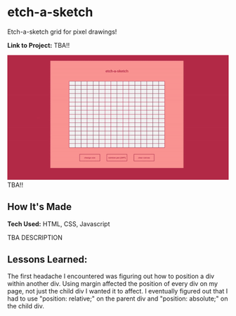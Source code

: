 # etch-a-sketch
Etch-a-sketch grid for pixel drawings!

**Link to Project:** TBA!!

![](demo.gif) TBA!!

## How It's Made

**Tech Used:** HTML, CSS, Javascript

TBA DESCRIPTION

## Lessons Learned:

The first headache I encountered was figuring out how to position a div within another div. Using margin affected the position of every div on my page, not just the child div I wanted it to affect. I eventually figured out that I had to use "position: relative;" on the parent div and "position: absolute;" on the child div.